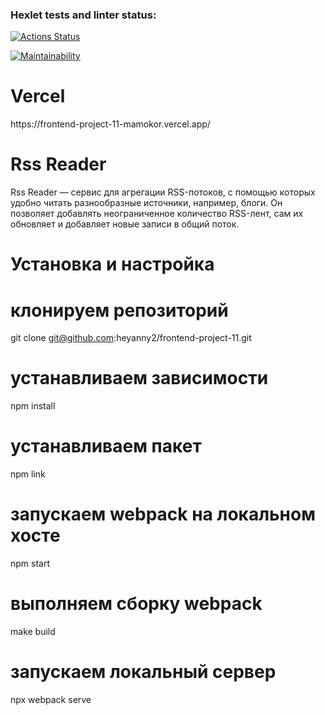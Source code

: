 ### Hexlet tests and linter status:
[![Actions Status](https://github.com/Mamokor/frontend-project-11/workflows/hexlet-check/badge.svg)](https://github.com/Mamokor/frontend-project-11/actions)

[![Maintainability](https://api.codeclimate.com/v1/badges/32da283dfcde55462781/maintainability)](https://codeclimate.com/github/Mamokor/frontend-project-11/maintainability)

<h1>Vercel</h1>
https://frontend-project-11-mamokor.vercel.app/

<h1>Rss Reader</h1>

Rss Reader — сервис для агрегации RSS-потоков, с помощью которых удобно читать разнообразные источники, например, блоги. Он позволяет добавлять неограниченное количество RSS-лент, сам их обновляет и добавляет новые записи в общий поток.

<h1>Установка и настройка</h1>

# клонируем репозиторий 
git clone git@github.com:heyanny2/frontend-project-11.git

# устанавливаем зависимости
npm install

# устанавливаем пакет
npm link

# запускаем webpack на локальном хосте
npm start

# выполняем сборку webpack
make build

# запускаем локальный сервер
npx webpack serve

